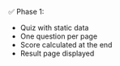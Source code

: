 ✅ Phase 1:
- Quiz with static data
- One question per page
- Score calculated at the end
- Result page displayed
